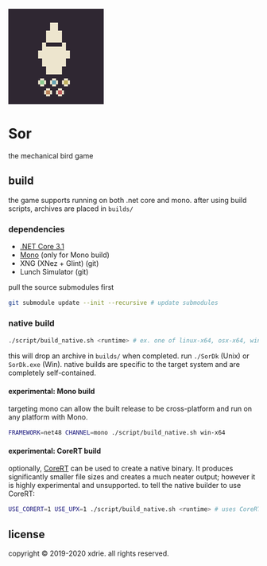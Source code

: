 
![icon](media/icon.png)

# Sor

the mechanical bird game

## build

the game supports running on both .net core and mono. after using build scripts, archives are placed in `builds/`

### dependencies

- [.NET Core 3.1](https://dotnet.microsoft.com/download)
- [Mono](https://www.mono-project.com/download/stable/) (only for Mono build)
- XNG (XNez + Glint) (git)
- Lunch Simulator (git)

pull the source submodules first
```sh
git submodule update --init --recursive # update submodules
```

### native build
```sh
./script/build_native.sh <runtime> # ex. one of linux-x64, osx-x64, win-x64
```
this will drop an archive in `builds/` when completed.
run `./SorDk` (Unix) or `SorDk.exe` (Win). native builds are specific to the target system and are completely self-contained.

#### experimental: Mono build

targeting mono can allow the built release to be cross-platform and run on any platform with Mono.
```sh
FRAMEWORK=net48 CHANNEL=mono ./script/build_native.sh win-x64
```

#### experimental: CoreRT build

optionally, [CoreRT](https://github.com/dotnet/corert) can be used to create a native binary. It produces significantly smaller file sizes and creates a much neater output; however it is highly experimental and unsupported. to tell the native builder to use CoreRT:
```sh
USE_CORERT=1 USE_UPX=1 ./script/build_native.sh <runtime> # uses CoreRT and UPX to build a native binary
```

## license

copyright &copy; 2019-2020 xdrie. all rights reserved.
